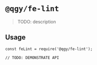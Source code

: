 # `@qgy/fe-lint`

> TODO: description

## Usage

```
const feLint = require('@qgy/fe-lint');

// TODO: DEMONSTRATE API
```
